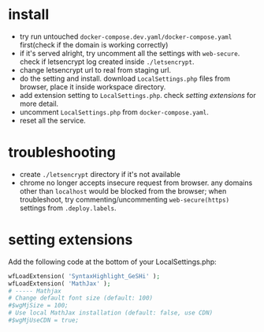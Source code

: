 # install

- try run untouched `docker-compose.dev.yaml/docker-compose.yaml` first(check if the domain is working correctly)
- if it's served alright, try uncomment all the settings with `web-secure`. check if letsencrypt log created inside `./letsencrypt`.
- change letsencrypt url to real from staging url.
- do the setting and install. download `LocalSettings.php` files from browser, place it inside workspace directory.
- add extension setting to `LocalSettings.php`. check *setting extensions* for more detail.
- uncomment `LocalSettings.php` from `docker-compose.yaml`.
- reset all the service.

# troubleshooting

- create `./letsencrypt` directory if it's not available
- chrome no longer accepts insecure request from browser. any domains other than `localhost` would be blocked from the browser; when troubleshoot, try commenting/uncommenting `web-secure(https)` settings from `.deploy.labels`.

# setting extensions

Add the following code at the bottom of your LocalSettings.php:
```php
wfLoadExtension( 'SyntaxHighlight_GeSHi' );
wfLoadExtension( 'MathJax' );
# ----- Mathjax
# Change default font size (default: 100)
#$wgMjSize = 100;
# Use local MathJax installation (default: false, use CDN)
#$wgMjUseCDN = true;
```